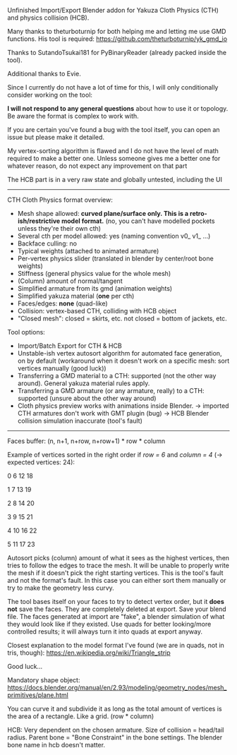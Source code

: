 Unfinished Import/Export Blender addon for Yakuza Cloth Physics (CTH) and physics collision (HCB). 

Many thanks to theturboturnip for both helping me and letting me use GMD functions.
His tool is required: https://github.com/theturboturnip/yk_gmd_io

Thanks to SutandoTsukai181 for PyBinaryReader (already packed inside the tool).

Additional thanks to Evie.

Since I currently do not have a lot of time for this, I will only conditionally consider working on the tool:

**I will not respond to any general questions** about how to use it or topology. Be aware the format is complex to work with.

If you are certain you've found a bug with the tool itself, you can open an issue but please make it detailed.

My vertex-sorting algorithm is flawed and I do not have the level of math required to make a better one.
Unless someone gives me a better one for whatever reason, do not expect any improvement on that part

The HCB part is in a very raw state and globally untested, including the UI

___________________


CTH Cloth Physics format overview:
- Mesh shape allowed: **curved plane/surface only. This is a retro-ish/restrictive model format.** (no, you can't have modelled pockets unless they're their own cth)
- Several cth per model allowed: yes (naming convention v0_ v1_ ...)
- Backface culling: no
- Typical weights (attached to animated armature)
- Per-vertex physics slider (translated in blender by center/root bone weights)
- Stiffness (general physics value for the whole mesh)
- (Column) amount of normal/tangent
- Simplified armature from its gmd (animation weights)
- Simplified yakuza material (**one** per cth)
- Faces/edges: **none** (quad-like)
- Collision: vertex-based CTH, colliding with HCB object
- "Closed mesh": closed = skirts, etc. not closed = bottom of jackets, etc.

Tool options:
- Import/Batch Export for CTH & HCB
- Unstable-ish vertex autosort algorithm for automated face generation, on by default (workaround when it doesn't work on a specific mesh: sort vertices manually (good luck))
- Transferring a GMD material to a CTH: supported (not the other way around). General yakuza material rules apply.
- Transferring a GMD armature (or any armature, really) to a CTH: supported (unsure about the other way around)
- Cloth physics preview works with animations inside Blender.
    -> imported CTH armatures don't work with GMT plugin (bug)
    -> HCB Blender collision simulation inaccurate (tool's fault)

___________________

Faces buffer: (n, n+1, n+row, n+row+1) * row * column

Example of vertices sorted in the right order if *row = 6* and *column = 4* (-> expected vertices: 24):

0 6 12 18

1 7 13 19

2 8 14 20

3 9 15 21

4 10 16 22

5 11 17 23

Autosort picks (column) amount of what it sees as the highest vertices, then tries to follow the edges to trace the mesh.
It will be unable to properly write the mesh if it doesn't pick the right starting vertices. This is the tool's fault and not the format's fault.
In this case you can either sort them manually or try to make the geometry less curvy.

The tool bases itself on your faces to try to detect vertex order, but it **does not** save the faces. They are completely deleted at export. Save your blend file.
The faces generated at import are "fake", a blender simulation of what they would look like if they existed.
Use quads for better looking/more controlled results; it will always turn it into quads at export anyway.

Closest explanation to the model format I've found (we are in quads, not in tris, though): https://en.wikipedia.org/wiki/Triangle_strip

Good luck...

Mandatory shape object: https://docs.blender.org/manual/en/2.93/modeling/geometry_nodes/mesh_primitives/plane.html

You can curve it and subdivide it as long as the total amount of vertices is the area of a rectangle. Like a grid. (row * column)

HCB: Very dependent on the chosen armature. Size of collision = head/tail radius. Parent bone = "Bone Constraint" in the bone settings. The blender bone name in hcb doesn't matter.
